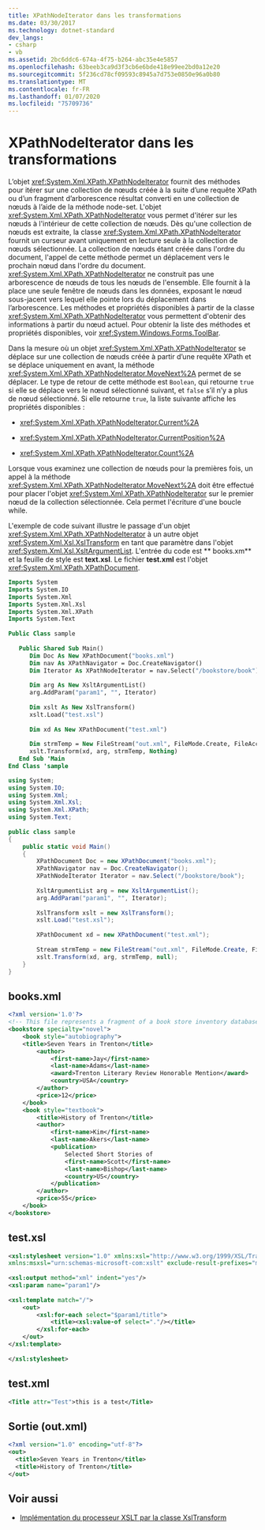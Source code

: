 ```yaml
---
title: XPathNodeIterator dans les transformations
ms.date: 03/30/2017
ms.technology: dotnet-standard
dev_langs:
- csharp
- vb
ms.assetid: 2bc6ddc6-674a-4f75-b264-abc35e4e5857
ms.openlocfilehash: 63beeb3ca9d3f3cb6e6bde418e99ee2bd0a12e20
ms.sourcegitcommit: 5f236cd78cf09593c8945a7d753e0850e96a0b80
ms.translationtype: MT
ms.contentlocale: fr-FR
ms.lasthandoff: 01/07/2020
ms.locfileid: "75709736"
---
```

# <a name="xpathnodeiterator-in-transformations"></a>XPathNodeIterator dans les transformations
L’objet <xref:System.Xml.XPath.XPathNodeIterator> fournit des méthodes pour itérer sur une collection de nœuds créée à la suite d’une requête XPath ou d’un fragment d’arborescence résultat converti en une collection de nœuds à l’aide de la méthode node-set. L'objet <xref:System.Xml.XPath.XPathNodeIterator> vous permet d'itérer sur les nœuds à l'intérieur de cette collection de nœuds. Dès qu'une collection de nœuds est extraite, la classe <xref:System.Xml.XPath.XPathNodeIterator> fournit un curseur avant uniquement en lecture seule à la collection de nœuds sélectionnée. La collection de nœuds étant créée dans l'ordre du document, l'appel de cette méthode permet un déplacement vers le prochain nœud dans l'ordre du document. <xref:System.Xml.XPath.XPathNodeIterator> ne construit pas une arborescence de nœuds de tous les nœuds de l'ensemble. Elle fournit à la place une seule fenêtre de nœuds dans les données, exposant le nœud sous-jacent vers lequel elle pointe lors du déplacement dans l’arborescence. Les méthodes et propriétés disponibles à partir de la classe <xref:System.Xml.XPath.XPathNodeIterator> vous permettent d'obtenir des informations à partir du nœud actuel. Pour obtenir la liste des méthodes et propriétés disponibles, voir <xref:System.Windows.Forms.ToolBar>.  
  
 Dans la mesure où un objet <xref:System.Xml.XPath.XPathNodeIterator> se déplace sur une collection de nœuds créée à partir d’une requête XPath et se déplace uniquement en avant, la méthode <xref:System.Xml.XPath.XPathNodeIterator.MoveNext%2A> permet de se déplacer. Le type de retour de cette méthode est `Boolean`, qui retourne `true` si elle se déplace vers le nœud sélectionné suivant, et `false` s’il n’y a plus de nœud sélectionné. Si elle retourne `true`, la liste suivante affiche les propriétés disponibles :  
  
- <xref:System.Xml.XPath.XPathNodeIterator.Current%2A>  
  
- <xref:System.Xml.XPath.XPathNodeIterator.CurrentPosition%2A>  
  
- <xref:System.Xml.XPath.XPathNodeIterator.Count%2A>  
  
 Lorsque vous examinez une collection de nœuds pour la premières fois, un appel à la méthode <xref:System.Xml.XPath.XPathNodeIterator.MoveNext%2A> doit être effectué pour placer l'objet <xref:System.Xml.XPath.XPathNodeIterator> sur le premier nœud de la collection sélectionnée. Cela permet l'écriture d'une boucle while.  
  
 L'exemple de code suivant illustre le passage d'un objet <xref:System.Xml.XPath.XPathNodeIterator> à un autre objet <xref:System.Xml.Xsl.XslTransform> en tant que paramètre dans l'objet <xref:System.Xml.Xsl.XsltArgumentList>. L'entrée du code est ** books.xm** et la feuille de style est **text.xsl**. Le fichier **test.xml** est l'objet <xref:System.Xml.XPath.XPathDocument>.  
  
```vb  
Imports System  
Imports System.IO  
Imports System.Xml  
Imports System.Xml.Xsl  
Imports System.Xml.XPath  
Imports System.Text  
  
Public Class sample  
  
   Public Shared Sub Main()  
      Dim Doc As New XPathDocument("books.xml")  
      Dim nav As XPathNavigator = Doc.CreateNavigator()  
      Dim Iterator As XPathNodeIterator = nav.Select("/bookstore/book")  
  
      Dim arg As New XsltArgumentList()  
      arg.AddParam("param1", "", Iterator)  
  
      Dim xslt As New XslTransform()  
      xslt.Load("test.xsl")  
  
      Dim xd As New XPathDocument("test.xml")  
  
      Dim strmTemp = New FileStream("out.xml", FileMode.Create, FileAccess.ReadWrite)  
      xslt.Transform(xd, arg, strmTemp, Nothing)  
   End Sub 'Main  
End Class 'sample  
```  
  
```csharp  
using System;  
using System.IO;  
using System.Xml;  
using System.Xml.Xsl;  
using System.Xml.XPath;  
using System.Text;  
  
public class sample  
{  
    public static void Main()  
    {  
        XPathDocument Doc = new XPathDocument("books.xml");  
        XPathNavigator nav = Doc.CreateNavigator();  
        XPathNodeIterator Iterator = nav.Select("/bookstore/book");  
  
        XsltArgumentList arg = new XsltArgumentList();  
        arg.AddParam("param1", "", Iterator);  
  
        XslTransform xslt = new XslTransform();  
        xslt.Load("test.xsl");  
  
        XPathDocument xd = new XPathDocument("test.xml");  
  
        Stream strmTemp = new FileStream("out.xml", FileMode.Create, FileAccess.ReadWrite);  
        xslt.Transform(xd, arg, strmTemp, null);  
    }  
}  
```  
  
## <a name="booksxml"></a>books.xml  
  
```xml  
<?xml version='1.0'?>  
<!-- This file represents a fragment of a book store inventory database. -->  
<bookstore specialty="novel">  
    <book style="autobiography">  
    <title>Seven Years in Trenton</title>  
        <author>  
            <first-name>Jay</first-name>  
            <last-name>Adams</last-name>  
            <award>Trenton Literary Review Honorable Mention</award>  
            <country>USA</country>  
        </author>  
        <price>12</price>  
    </book>  
    <book style="textbook">  
        <title>History of Trenton</title>  
        <author>  
            <first-name>Kim</first-name>  
            <last-name>Akers</last-name>  
            <publication>  
                Selected Short Stories of  
                <first-name>Scott</first-name>  
                <last-name>Bishop</last-name>  
                <country>US</country>  
            </publication>  
        </author>  
        <price>55</price>  
    </book>  
</bookstore>  
```  
  
## <a name="testxsl"></a>test.xsl  
  
```xml  
<xsl:stylesheet version="1.0" xmlns:xsl="http://www.w3.org/1999/XSL/Transform"  
xmlns:msxsl="urn:schemas-microsoft-com:xslt" exclude-result-prefixes="msxsl">  
  
<xsl:output method="xml" indent="yes"/>  
<xsl:param name="param1"/>  
  
<xsl:template match="/">  
    <out>  
        <xsl:for-each select="$param1/title">  
            <title><xsl:value-of select="."/></title>  
        </xsl:for-each>  
    </out>  
</xsl:template>  
  
</xsl:stylesheet>  
```  
  
## <a name="testxml"></a>test.xml  
  
```xml  
<Title attr="Test">this is a test</Title>  
```  
  
## <a name="output-outxml"></a>Sortie (out.xml)  
  
```xml  
<?xml version="1.0" encoding="utf-8"?>  
<out>  
  <title>Seven Years in Trenton</title>  
  <title>History of Trenton</title>  
</out>  
```  
  
## <a name="see-also"></a>Voir aussi

- [Implémentation du processeur XSLT par la classe XslTransform](../../../../docs/standard/data/xml/xsltransform-class-implements-the-xslt-processor.md)
